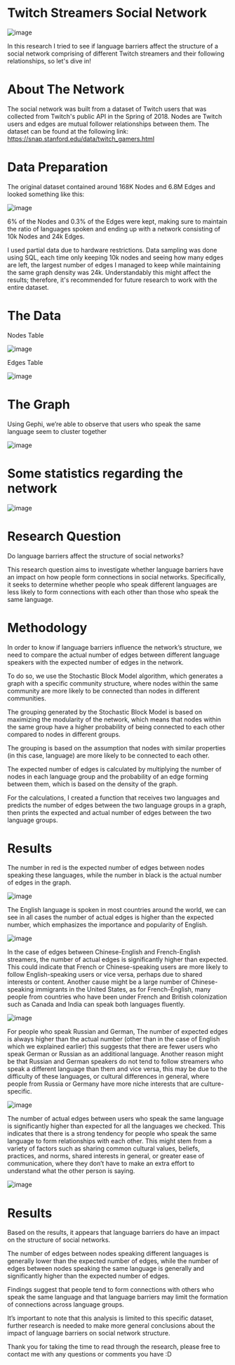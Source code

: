 
# Twitch Streamers Social Network
![image](https://github.com/YounisMalak/Twitch-Social-Network-Analysis/assets/98539466/52be33c6-97bd-4756-8aa2-e7fcbe49e547)

In this research I tried to see if language barriers affect the structure of a social network comprising of different Twitch streamers and their following relationships, so let's dive in!

# About The Network
The social network was built from a dataset of Twitch users that was collected from Twitch's public API in the Spring of 2018. Nodes are Twitch users and edges are mutual follower relationships between them.
The dataset can be found at the following link:
https://snap.stanford.edu/data/twitch_gamers.html

# Data Preparation
The original dataset contained around 168K Nodes and 6.8M 
Edges and looked something like this:

![image](https://github.com/YounisMalak/Twitch-Social-Network-Analysis/assets/98539466/00a4d543-12d7-40e8-9dab-58bc63389afc)

6% of the Nodes and 0.3% of the Edges were kept, making sure to maintain the ratio of languages spoken and ending up with a network consisting of 10k Nodes and 24k Edges.

I used partial data due to hardware restrictions.
Data sampling was done using SQL, each time only keeping 10k nodes and seeing how many edges are left, the largest number of edges I managed to keep while maintaining the same graph density was 24k.
Understandably this might affect the results; therefore, it's recommended for future research to work with the entire dataset.

# The Data
Nodes Table

![image](https://github.com/YounisMalak/Twitch-Social-Network-Analysis/assets/98539466/fe19765c-9dfd-4dd0-98f8-7246635231fc)

Edges Table

![image](https://github.com/YounisMalak/Twitch-Social-Network-Analysis/assets/98539466/35364a35-fa18-4a2b-9644-9030550a0830)

# The Graph
Using Gephi, we’re able to observe that users who speak the same language seem to cluster together

![image](https://github.com/YounisMalak/Twitch-Social-Network-Analysis/assets/98539466/298782e4-3051-4ac3-b398-aab4c90be96f)

# Some statistics regarding the network
![image](https://github.com/YounisMalak/Twitch-Social-Network-Analysis/assets/98539466/f09e1150-79ba-4b50-b1e7-743d6f5b1513)

# Research Question
Do language barriers affect the structure of social networks?

This research question aims to investigate whether language barriers have an impact on how people form connections in social networks. Specifically, it seeks to determine whether people who speak different languages are less likely to form connections with each other than those who speak the same language. 

# Methodology

In order to know if language barriers influence the network’s structure, we need to compare the actual number of edges between different language speakers with the expected number of edges in the network.

To do so, we use the Stochastic Block Model algorithm, which generates a graph with a specific community structure, where nodes within the same community are more likely to be connected than nodes in different communities.

The grouping generated by the Stochastic Block Model is based on maximizing the modularity of the network, which means that nodes within the same group have a higher probability of being connected to each other compared to nodes in different groups. 

The grouping is based on the assumption that nodes with similar properties (in this case, language) are more likely to be connected to each other.

The expected number of edges is calculated by multiplying the number of nodes in each language group and the probability of an edge forming between them, which is based on the density of the graph.

For the calculations, I created a function that receives two languages and predicts the number of edges between the two language groups in a graph, then prints the expected and actual number of edges between the two language groups.

# Results

The number in red is the expected number of edges between nodes speaking these languages, while the number in black is the actual number of edges in the graph.

![image](https://github.com/YounisMalak/Twitch-Social-Network-Analysis/assets/98539466/6460e97b-381d-4437-aee0-9de0bb41ecee)


The English language is spoken in most countries around the world, we can see in all cases the number of actual edges is higher than the expected number, which emphasizes the importance and popularity of English.

![image](https://github.com/YounisMalak/Twitch-Social-Network-Analysis/assets/98539466/337ab601-9a81-4127-80ce-a2a401ebb3ed)

In the case of edges between Chinese-English and French-English streamers, the number of actual edges is significantly higher than expected. This could indicate that French or Chinese-speaking users are more likely to follow English-speaking users or vice versa, perhaps due to shared interests or content.
Another cause might be a large number of Chinese-speaking immigrants in the United States, as for French-English, many people from countries who have been under French and British colonization such as Canada and India can speak both languages fluently.

![image](https://github.com/YounisMalak/Twitch-Social-Network-Analysis/assets/98539466/0dc6a8e5-9c38-427a-b4f8-e7b41791d4da)

For people who speak Russian and German, The number of expected edges is always higher than the actual number (other than in the case of English which we explained earlier) this suggests that there are fewer users who speak German or Russian as an additional language.
Another reason might be that Russian and German speakers do not tend to follow streamers who speak a different language than them and vice versa, this may be due to the difficulty of these languages, or cultural differences in general, where people from Russia or Germany have more niche interests that are culture-specific.

![image](https://github.com/YounisMalak/Twitch-Social-Network-Analysis/assets/98539466/0542645c-646f-49fd-8181-1405a13c4b96)

The number of actual edges between users who speak the same language is significantly higher than expected for all the languages we checked. 
This indicates that there is a strong tendency for people who speak the same language to form relationships with each other.
This might stem from a variety of factors such as sharing common cultural values, beliefs, practices, and norms, shared interests in general, or greater ease of communication, where they don’t have to make an extra effort to understand what the other person is saying.

![image](https://github.com/YounisMalak/Twitch-Social-Network-Analysis/assets/98539466/9aba3055-523e-4689-b129-9dc1fb243a62)

# Results
 Based on the results, it appears that language barriers do have an impact on the structure of social networks.

 The number of edges between nodes speaking different languages is generally lower than the expected number of edges, while the number of edges between nodes speaking the same language is generally and significantly higher than the expected number of edges. 

  Findings suggest that people tend to form connections with others who speak the same language and that language barriers may limit the formation of connections across language groups. 

 It’s important to note that this analysis is limited to this specific dataset, further research is needed to make more general conclusions about the impact of language barriers on social network structure.

 Thank you for taking the time to read through the research, please free to contact me with any questions or comments you have :D
